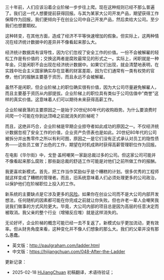 

三十年前，人们应该沿着企业阶梯一步步往上爬。现在这种规则已经不那么普遍了。我们这一代人想要提前获得回报。与其为某家大公司开发产品，期望获得工作保障作为回报，我们更倾向于在创业公司中自己开发产品，然后卖给大公司。至少我们也想要期权。

这种转变，在其他方面，造成了经济不平等快速增加的假象。但实际上，这两种情况在经济统计数据中的差异并不像看起来那么大。

经济统计数据具有误导性，因为它们忽视了安全工作的价值。一份不会被解雇的轻松工作是有价值的；交换这两者是腐败最常见的形式之一。实际上，闲职就是一种年金。只是闲职不会出现在经济统计数据中。如果它们出现，就会清楚地表明，在实践中社会主义国家确实存在显著的财富差距，因为它们通常有一类有权势的官僚，他们的报酬主要基于资历，而且永远不会被解雇。

虽然不是闲职，但企业阶梯上的职位确实很有价值，因为大公司尽量避免解雇人，而且主要基于资历从内部提拔。企业阶梯上的职位具有类似于公司估值中"商誉"这样的真实价值。这意味着人们可以期待未来获得高薪工作。

企业阶梯衰落的主要原因之一是始于20世纪80年代的收购趋势。为什么要浪费时间爬一个可能在你到达顶峰之前就消失的阶梯呢？

而且，这绝非巧合，企业阶梯是早期企业掠夺者如此成功的原因之一。不仅经济统计数据忽视了安全工作的价值，企业资产负债表也是如此。20世纪80年代的公司被拆分并出售零件之所以有利可图，原因之一是它们没有正式承认对员工的隐性债务——这些员工做了出色的工作，期望在时机成熟时获得高薪管理职位作为回报。

在电影《华尔街》中，戈登·盖柯嘲笑一家副总裁过多的公司。但这家公司可能并不像看起来那么腐败；那些副总裁的舒适工作可能是对他们之前所做工作的报酬。

我更喜欢新模式。首先，把工作当作奖励似乎是个糟糕的计划。很多优秀的工程师就这样变成了糟糕的管理者。而且，旧系统意味着人们必须处理更多的公司政治，以保护他们在阶梯职位上投入的工作。

新系统的主要缺点是它涉及更多的[风险](https://hijiangchuan.com/paulgraham/049-Inequality-and-Risk)。如果你在创业公司而不是大公司内部开发想法，任何随机的因素都可能在你完成之前就让你失败。但也许老一辈人会嘲笑我说我们做事的方式风险更大。毕竟，大公司内部的项目总是因为高层的任意决定而被取消。我父亲的整个行业（增殖反应堆）就是这样消失的。

无论好坏，企业阶梯的概念可能已经一去不复返了。新模式似乎更加流动，更有效率。但从财务角度来看，这种变化并不像人们想象的那么大。我们的父辈并没有那么愚蠢。

- 英文版：http://paulgraham.com/ladder.html
- 中文版：https://hijiangchuan.com/048-After-the-Ladder


更新记录：
- 2025-02-18 [HiJiangChuan](https://hijiangchuan.com) 初稿翻译，术语待验证；
